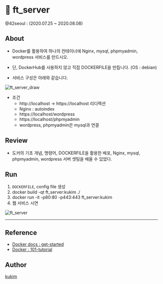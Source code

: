# 🚢 ft_server
@42seoul : (2020.07.25 ~ 2020.08.08)

## About
- Docker를 활용하여 하나의 컨테이너에 Nginx, mysql, phpmyadmin, wordpress 서비스를 만드시오.
- 단, DockerHub를 사용하지 않고 직접 DOCKERFILE을 만듭니다. (OS : debian)

- 서비스 구성은 아래와 같습니다.


![ft_server_draw](https://user-images.githubusercontent.com/57086195/104842929-67727a00-590b-11eb-9cea-200bd22d97af.png)


- 조건
	- http://localhost -> https://localhost 리디렉션
	- Nginx : autoindex
	- https://localhost/wordpress
	- https://localhost/phpmyadmin
	- wordpress, phpmyadmin은 mysql과 연결

## Review
- 도커의 기초 개념, 명령어, DOCKERFILE을 활용한 배포, Nginx, mysql, phpmyadmin, wordpress 서버 셋팅을 배울 수 있었다.

## Run
1. `DOCKERFILE`, config file 생성
2. docker build -qt ft_server:kukim ./
3. docker run -it -p80:80 -p443:443 ft_server:kukim
4. 웹 서비스 시연


![ft_server](https://user-images.githubusercontent.com/57086195/105128515-839e3300-5b26-11eb-8a83-a14b66f941f9.gif)

---

## Reference
- [Docker docs : get-started](https://docs.docker.com/get-started/)
- [Docker : 101-tutorial](https://www.docker.com/101-tutorial)

## Author
[kukim](https://github.com/ku-kim)
